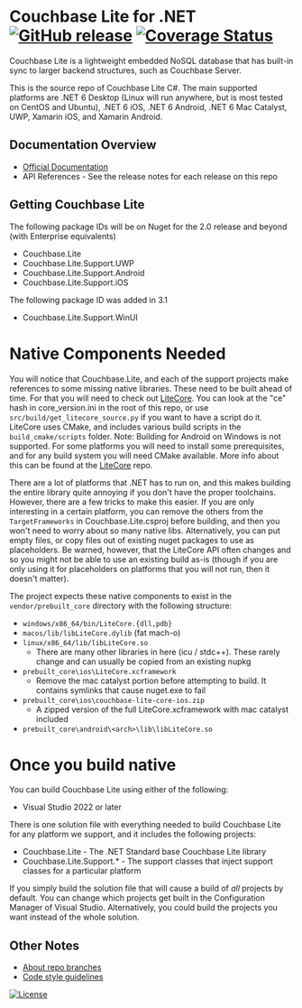 Couchbase Lite for .NET [![GitHub release](https://img.shields.io/nuget/v/Couchbase.Lite.svg?style=plastic)]() [![Coverage Status](https://coveralls.io/repos/github/couchbase/couchbase-lite-net/badge.svg?branch=master)](https://coveralls.io/github/couchbase/couchbase-lite-net?branch=master)
==================

Couchbase Lite is a lightweight embedded NoSQL database that has built-in sync to larger backend structures, such as Couchbase Server.

This is the source repo of Couchbase Lite C#.  The main supported platforms are .NET 6 Desktop (Linux will run anywhere, but is most tested on CentOS and Ubuntu), .NET 6 iOS, .NET 6 Android, .NET 6 Mac Catalyst, UWP, Xamarin iOS, and Xamarin Android.

## Documentation Overview

* [Official Documentation](https://docs.couchbase.com/couchbase-lite/current/index.html)
* API References - See the release notes for each release on this repo

## Getting Couchbase Lite

The following package IDs will be on Nuget for the 2.0 release and beyond (with Enterprise equivalents)
- Couchbase.Lite
- Couchbase.Lite.Support.UWP
- Couchbase.Lite.Support.Android
- Couchbase.Lite.Support.iOS

The following package ID was added in 3.1
- Couchbase.Lite.Support.WinUI

# Native Components Needed

You will notice that Couchbase.Lite, and each of the support projects make references to some missing native libraries.  These need to be built ahead of time.  For that you will need to check out [LiteCore](https://github.com/couchbase/couchbase-lite-core/).  You can look at the "ce" hash in core_version.ini in the root of this repo, or use `src/build/get_litecore_source.py` if you want to have a script do it.  LiteCore uses CMake, and includes various build scripts in the `build_cmake/scripts` folder.  Note:  Building for Android on Windows is not supported.  For some platforms you will need to install some prerequisites, and for any build system you will need CMake available.  More info about this can be found at the [LiteCore](https://github.com/couchbase/couchbase-lite-core/) repo.

There are a lot of platforms that .NET has to run on, and this makes building the entire library quite annoying if you don't have the proper toolchains.  However, there are a few tricks to make this easier.  If you are only interesting in a certain platform, you can remove the others from the `TargetFrameworks` in Couchbase.Lite.csproj before building, and then you won't need to worry about so many native libs.  Alternatively, you can put empty files, or copy files out of existing nuget packages to use as placeholders.  Be warned, however, that the LiteCore API often changes and so you might not be able to use an existing build as-is (though if you are only using it for placeholders on platforms that you will not run, then it doesn't matter).

The project expects these native components to exist in the `vendor/prebuilt_core` directory with the following structure:

- `windows/x86_64/bin/LiteCore.{dll,pdb}`
- `macos/lib/libLiteCore.dylib` (fat mach-o)
- `linux/x86_64/lib/libLiteCore.so`
  - There are many other libraries in here (icu / stdc++).  These rarely change and can usually be copied from an existing nupkg
- `prebuilt_core\ios\LiteCore.xcframework`
  - Remove the mac catalyst portion before attempting to build.  It contains symlinks that cause nuget.exe to fail
- `prebuilt_core\ios\couchbase-lite-core-ios.zip`
  - A zipped version of the full LiteCore.xcframework with mac catalyst included
- `prebuilt_core\android\<arch>\lib\libLiteCore.so`

# Once you build native

You can build Couchbase Lite using either of the following:

* Visual Studio 2022 or later

There is one solution file with everything needed to build Couchbase Lite for any platform we support, and it includes the following projects:

* Couchbase.Lite - The .NET Standard base Couchbase Lite library
* Couchbase.Lite.Support.* - The support classes that inject support classes for a particular platform

If you simply build the solution file that will cause a build of *all* projects by default.  You can change which projects get built in the Configuration Manager of Visual Studio.  Alternatively, you could build the projects you want instead of the whole solution.

## Other Notes

* [About repo branches](https://github.com/couchbase/couchbase-lite-net/blob/master/Notes/Branches.md)
* [Code style guidelines](https://github.com/couchbase/couchbase-lite-net/blob/master/Notes/StyleGuidelines.md)

[![License](https://img.shields.io/badge/License-Apache%202.0-blue.svg?style=plastic)](https://opensource.org/licenses/Apache-2.0)
